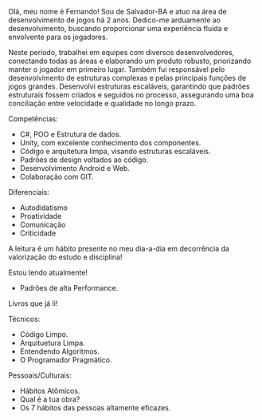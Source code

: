 Olá, meu nome é Fernando! Sou de Salvador-BA e atuo na área de desenvolvimento de jogos há 2 anos. Dedico-me arduamente ao desenvolvimento, buscando proporcionar uma experiência fluída e envolvente para os jogadores.

Neste período, trabalhei em equipes com diversos desenvolvedores, conectando todas as áreas e elaborando um produto robusto, priorizando manter o jogador em primeiro lugar. Também fui responsável pelo desenvolvimento de estruturas complexas e pelas principais funções de jogos grandes. Desenvolvi estruturas escaláveis, garantindo que padrões estruturais fossem criados e seguidos no processo, assegurando uma boa conciliação entre velocidade e qualidade no longo prazo.

Competências:
- C#, POO e Estrutura de dados.
- Unity, com excelente conhecimento dos componentes.
- Código e arquitetura limpa, visando estruturas escaláveis.
- Padrões de design voltados ao código.
- Desenvolvimento Android e Web.
- Colaboração com GIT.

Diferenciais:
- Autodidatismo
- Proatividade
- Comunicação
- Criticidade

A leitura é um hábito presente no meu dia-a-dia em decorrência da valorização do estudo e disciplina!

Estou lendo atualmente!
- Padrões de alta Performance.

Livros que já li!

Técnicos:
- Código Limpo.
- Arquituetura Limpa.
- Entendendo Algoritmos.
- O Programador Pragmático.

Pessoais/Culturais:
- Hábitos Atômicos.
- Qual é a tua obra?
- Os 7 hábitos das pessoas altamente eficazes.
